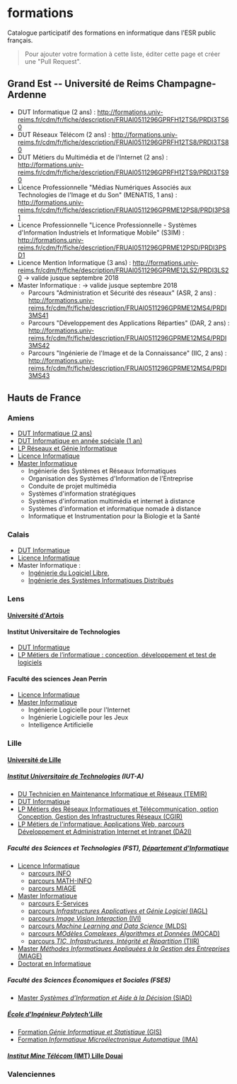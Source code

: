 # formations
Catalogue participatif des formations en informatique dans l'ESR public français.

> Pour ajouter votre formation à cette liste, éditer cette page et créer une "Pull Request".


## Grand Est -- Université de Reims Champagne-Ardenne

- DUT Informatique (2 ans) : http://formations.univ-reims.fr/cdm/fr/fiche/description/FRUAI0511296GPRFH12TS6/PRDI3TS60
- DUT Réseaux Télécom (2 ans) : http://formations.univ-reims.fr/cdm/fr/fiche/description/FRUAI0511296GPRFH12TS8/PRDI3TS80
- DUT Métiers du Multimédia et de l'Internet (2 ans) : http://formations.univ-reims.fr/cdm/fr/fiche/description/FRUAI0511296GPRFH12TS9/PRDI3TS90
- Licence Professionnelle "Médias Numériques Associés aux Technologies de l'Image et du Son" (MENATIS, 1 ans) : http://formations.univ-reims.fr/cdm/fr/fiche/description/FRUAI0511296GPRME12PS8/PRDI3PS81
- Licence Professionnelle "Licence Professionnelle - Systèmes d'Information Industriels et Informatique Mobile" (S3IM) : http://formations.univ-reims.fr/cdm/fr/fiche/description/FRUAI0511296GPRME12PSD/PRDI3PSD1
- Licence Mention Informatique (3 ans) : http://formations.univ-reims.fr/cdm/fr/fiche/description/FRUAI0511296GPRME12LS2/PRDI3LS20 -> valide jusque septembre 2018
- Master Informatique : -> valide jusque septembre 2018
  + Parcours "Administration et Sécurité des réseaux" (ASR, 2 ans) : http://formations.univ-reims.fr/cdm/fr/fiche/description/FRUAI0511296GPRME12MS4/PRDI3MS41 
  + Parcours "Développement des Applications Réparties" (DAR, 2 ans) : http://formations.univ-reims.fr/cdm/fr/fiche/description/FRUAI0511296GPRME12MS4/PRDI3MS42
  + Parcours "Ingénierie de l'Image et de la Connaissance" (IIC, 2 ans) : http://formations.univ-reims.fr/cdm/fr/fiche/description/FRUAI0511296GPRME12MS4/PRDI3MS43

## Hauts de France

### Amiens

- [DUT Informatique (2 ans)](http://info.iut-amiens.fr/cours/dut-informatique-en-deux-ans/)
- [DUT Informatique en année spéciale (1 an)](http://info.iut-amiens.fr/cours/dut-informatique-en-annee-speciale/)
- [LP Réseaux et Génie Informatique](http://www.iut-amiens.fr/wp-content/uploads/LP_INF_RGI.pdf)
- [Licence Informatique](https://www.u-picardie.fr/catalogue-formations/co/Catalogue_UPJV/co/Licence_Informatique.html)
- [Master Informatique](https://www.u-picardie.fr/catalogue-formations/co/Catalogue_UPJV/co/UFR_Sciences_3.html)
    + Ingénierie des Systèmes et Réseaux Informatiques
    + Organisation des Systèmes d'Information de l'Entreprise 
    + Conduite de projet multimédia 
    + Systèmes d'information stratégiques 
    + Systèmes d'information multimédia et internet  à distance
    + Systèmes d'information et informatique nomade  à distance
    + Informatique et Instrumentation pour la Biologie et la Santé 


### Calais

- [DUT Informatique](http://www.iut.univ-littoral.fr/wp/dut/info-informatique/)
- [Licence Informatique](http://dpt-info.univ-littoral.fr/wiki/Licence:Accueil)
- Master Informatique : 
    + [Ingénierie du Logiciel Libre](http://dpt-info.univ-littoral.fr/wiki/I2L:Accueil), 
    + [Ingénierie des Systèmes Informatiques Distribués](http://dpt-info.univ-littoral.fr/wiki/ISIDIS:Accueil)

### Lens

#### [Université d'Artois](http://informatique.univ-artois.fr/)

#### Institut Universitaire de Technologies
- [DUT Informatique](http://www.iut-lens.univ-artois.fr/formations/offre-de-formation/dut/dut-informatique/)
- [LP Métiers de l’informatique : conception, développement et test de logiciels](http://www.iut-lens.univ-artois.fr/formations/offre-de-formation/licences-professionnelles/lp-developpement/)

#### Faculté des sciences Jean Perrin
- [Licence Informatique](http://informatique.univ-artois.fr/licence/)
- [Master Informatique](http://informatique.univ-artois.fr/master/)
    + Ingénierie Logicielle pour l'Internet
    + Ingénierie Logicielle pour les Jeux
    + Intelligence Artificielle

### Lille

#### [Université de Lille](https://informatique.univ-lille1.fr)

##### [_Institut Universitaire de Technologies_](http://www.iut.univ-lille1.fr/dpt-info) (IUT-A)
- [DU Technicien en Maintenance Informatique et Réseaux (TEMIR)](http://temir.univ-lille1.fr)
- [DUT Informatique](http://accueil.iut-info.univ-lille1.fr)
- [LP Métiers des Réseaux Informatiques et Télécommunication, option Conception, Gestion des Infrastructures Réseaux (CGIR)](http://rt.univ-lille1.fr)
- [LP Métiers de l'informatique: Applications Web, parcours Développement et Administration Internet et Intranet (DA2I)](http://da2i.univ-lille1.fr)

##### _Faculté des Sciences et Technologies_ (FST), [Département d'Informatique](http://fil.univ-lille1.fr)
- [Licence Informatique](http://fil.univ-lille1.fr/formations/licence)
    + [parcours INFO](http://fil.univ-lille1.fr/licence/l3-parcours-info)
    + [parcours MATH-INFO](http://fil.univ-lille1.fr/formations/licence/l2-l3-parcours-math-info)
    + [parcours MIAGE](http://fil.univ-lille1.fr/licence/l3-parcours-miage)
- [Master Informatique](http://fil.univ-lille1.fr/formations/presentation-du-master-informatique)
    + [parcours E-Services](http://fil.univ-lille1.fr/master-informatique/master-2-e-services)
    + [parcours _Infrastructures Applicatives et Génie Logiciel_ (IAGL)](http://fil.univ-lille1.fr/formations/master-informatique/master-2-iagl-infrastructures-applicatives-et-genie-logiciel)
    + [parcours _Image Vision Interaction_ (IVI)](http://fil.univ-lille1.fr/master-informatique/master-2-ivi)
    + [parcours _Machine Learning and Data Science_ (MLDS)](https://www.univ-lille3.fr/ufr-mime/formation/master-mdls/)
    + [parcours _MOdèles Complexes, Algorithmes et Données_ (MOCAD)](http://fil.univ-lille1.fr/master-informatique/master-2-mocad)
    + [parcours _TIC, Infrastructures, Intégrité et Répartition_ (TIIR)](http://fil.univ-lille1.fr/formations/master-informatique/master-2-tiir)
- [Master _Méthodes Informatiques Appliquées à la Gestion des Entreprises_ (MIAGE)](http://fil.univ-lille1.fr/master-miage)
- [Doctorat en Informatique](http://edspi.univ-lille1.fr)

##### _Faculté des Sciences Économiques et Sociales_ (FSES)
- [Master _Systèmes d’Information et Aide à la Décision_ (SIAD)](http://mastersiad.univ-lille1.fr)

##### [École d'Ingénieur Polytech'Lille](http://www.polytech-lille.fr)
- [Formation _Génie Informatique et Statistique_ (GIS)](http://www.polytech-lille.fr/gis)
- [Formation _Informatique Microélectronique Automatique_ (IMA)](http://www.polytech-lille.fr/ima)

#### [_Institut Mine Télécom_ (IMT) Lille Douai](http://www.telecom-lille.fr)


### Valenciennes
